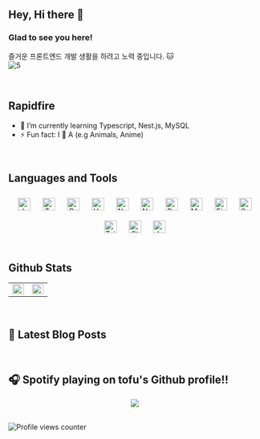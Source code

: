 ## Hey, Hi there 👋  
  



### Glad to see you here!  
즐거운 프론트엔드 개발 생활을 하려고 노력 중입니다. 🐱  
![5](https://github.com/tofukittycat/tofukittycat/assets/155352117/c3b9d0f0-e24f-45ab-827a-89fa8d8989e3)

  

<br/>  


## Rapidfire  
<div>
            <ul>
                <li>🌱 I’m currently learning Typescript, Nest.js, MySQL</li>
                <li>⚡ Fun fact: I 🖤 A (e.g Animals, Anime)</li>
            </ul>
</div>

<br/>  
            



## Languages and Tools  
<div align="center">  
<a href="https://www.javascript.com/" target="_blank"><img style="margin: 10px" src="https://profilinator.rishav.dev/skills-assets/javascript-original.svg" alt="JavaScript" height="25" /></a>  
<a href="https://www.typescriptlang.org/" target="_blank"><img style="margin: 10px" src="https://profilinator.rishav.dev/skills-assets/typescript-original.svg" alt="TypeScript" height="25" /></a>  
<a href="https://reactjs.org/" target="_blank"><img style="margin: 10px" src="https://profilinator.rishav.dev/skills-assets/react-original-wordmark.svg" alt="React" height="25" /></a>  
<a href="https://vuejs.org/" target="_blank"><img style="margin: 10px" src="https://profilinator.rishav.dev/skills-assets/vuejs-original-wordmark.svg" alt="Vue.js" height="25" /></a>  
<a href="https://nextjs.org/" target="_blank"><img style="margin: 10px" src="https://profilinator.rishav.dev/skills-assets/nextjs.png" alt="NextJS" height="25" /></a>  
<a href="https://nestjs.com/" target="_blank"><img style="margin: 10px" src="https://profilinator.rishav.dev/skills-assets/nestjs.svg" alt="NestJS" height="25" /></a>  
<a href="https://redux.js.org/" target="_blank"><img style="margin: 10px" src="https://profilinator.rishav.dev/skills-assets/redux-original.svg" alt="Redux" height="25" /></a>  
<a href="https://www.mysql.com/" target="_blank"><img style="margin: 10px" src="https://profilinator.rishav.dev/skills-assets/mysql-original-wordmark.svg" alt="MySQL" height="25" /></a>  
<a href="https://firebase.google.com/" target="_blank"><img style="margin: 10px" src="https://profilinator.rishav.dev/skills-assets/firebase.png" alt="Firebase" height="25" /></a>  
<a href="https://sass-lang.com/" target="_blank"><img style="margin: 10px" src="https://profilinator.rishav.dev/skills-assets/sass-original.svg" alt="Sass" height="25" /></a>  
<a href="https://www.tailwindcss.com/" target="_blank"><img style="margin: 10px" src="https://profilinator.rishav.dev/skills-assets/tailwindcss.svg" alt="Tailwind CSS" height="25" /></a>  
<a href="https://styled-components.com/" target="_blank"><img style="margin: 10px" src="https://profilinator.rishav.dev/skills-assets/styled-components.png" alt="Styled Components" height="25" /></a>  
<a href="https://www.jestjs.io/" target="_blank"><img style="margin: 10px" src="https://profilinator.rishav.dev/skills-assets/jest.svg" alt="Jest" height="25" /></a>  
</div>  

<br/>  


## Github Stats  
<table><tr><td valign="top" width="50%">

<img src="https://github-readme-stats.vercel.app/api?username=tofukittycat&show_icons=true&count_private=true&hide_border=true" align="left" style="width: 100%" />

</td><td valign="top" width="50%">

<img src="https://github-readme-stats.vercel.app/api/top-langs/?username=tofukittycat&hide_border=true&layout=compact" align="left" style="width: 100%" />

</td></tr></table>  

<br/>  



## 📓 Latest Blog Posts  
<!-- BLOG-POST-LIST:START -->  
<!-- BLOG-POST-LIST:END -->  


<br/>  


## 🎧 Spotify playing on tofu's Github profile!!  
<div align="center"><img src="https://spotify-github-profile.vercel.app/api/view?uid=31vlzpnm46tukqgfnd4ruqnufpsu&cover_image=true&theme=default&show_offline=true&background_color=121212&interchange=true&bar_color=53b14f&bar_color_cover=false" /></div>  

<br/>  

![Profile views counter](https://komarev.com/ghpvc/?username=tofukittycat&&style=flat-square)  
  
  

<br/>  


